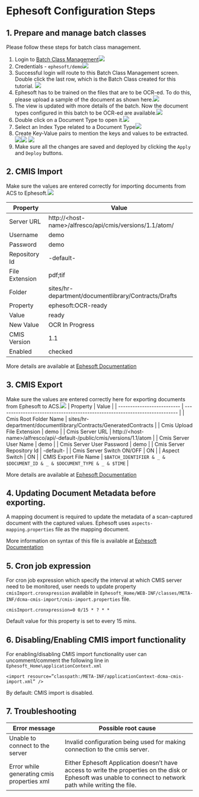 # Ephesoft Configuration Steps

## 1. Prepare and manage batch classes
Please follow these steps for batch class management.
1. Login to [Batch Class Management](http://<host-name>:8080/dcma/BatchClassManagement.html)![](resources/1.png)
2. Credentials -  `ephesoft/demo`![](resources/3.png)
3. Successful login will route to this Batch Class Management screen. Double click the last row, which is the Batch Class created for this tutorial. ![](resources/4.png)
4. Ephesoft has to be trained on the files that are to be OCR-ed. To do this, please upload a sample of the document as shown here.![](resources/4a.png)
5. The view is updated with more details of the batch. Now the document types configured in this batch to be OCR-ed are available.![](resources/5.png)
6. Double click on a Document Type to open it.![](resources/7.png)
7. Select an Index Type related to a Document Type![](resources/7a.png)
8. Create Key-Value pairs to mention the keys and values to be extracted.![](resources/8.png)![](resources/9.png)
![](resources/10.png)
9. Make sure all the changes are saved and deployed by clicking the `Apply` and `Deploy` buttons.
   
## 2. CMIS Import
   Make sure the values are entered correctly for importing documents from ACS to Ephesoft.![](resources/11.png)

| Property       | Value                                                     |
| -------------- | --------------------------------------------------------- |
| Server URL     | http://\<host-name\>/alfresco/api/cmis/versions/1.1/atom/ |
| Username       | demo                                                      |
| Password       | demo                                                      |
| Repository Id  | -default-                                                 |
| File Extension | pdf;tif                                                   |
| Folder         | sites/hr-department/documentlibrary/Contracts/Drafts      |
| Property       | ephesoft:OCR-ready                                        |
| Value          | ready                                                     |
| New Value      | OCR In Progress                                           |
| CMIS Version   | 1.1                                                       |
| Enabled        | checked                                                   |

More details are available at [Ephesoft Documentation](https://ephesoft.com/docs/install-and-upgrade/4-1-0-0/cmis-import/)

## 3. CMIS Export
   Make sure the values are entered correctly here for exporting documents from Ephesoft to ACS.![](resources/12.png)
   | Property                   | Value                                                                       |
   | -------------------------- | --------------------------------------------------------------------------- |
   | Cmis Root Folder Name      | sites/hr-department/documentlibrary/Contracts/GeneratedContracts            |
   | Cmis Upload File Extension | demo                                                                        |
   | Cmis Server URL            | http://\<host-name\>/alfresco/api/-default-/public/cmis/versions/1.1/atom   |
   | Cmis Server User Name      | demo                                                                        |
   | Cmis Server User Password  | demo                                                                        |
   | Cmis Server Repository Id  | -default-                                                                   |
   | Cmis Server Switch ON/OFF  | ON                                                                          |
   | Aspect Switch              | ON                                                                          |
   | CMIS Export File Name      | ```$BATCH_IDENTIFIER & _ & $DOCUMENT_ID & _ & $DOCUMENT_TYPE & _ & $TIME``` |
   
   More details are available at [Ephesoft Documentation](https://ephesoft.com/docs/cmis-export-plugin-documentation/)

## 4. Updating Document Metadata before exporting.
A mapping document is required to update the metadata of a scan-captured document with the captured values. Ephesoft uses `aspects-mapping.properties` file as the mapping document. 

More information on syntax of this file is available at  [Ephesoft Documentation](https://ephesoft.com/docs/features-and-functions/administrator/moduleplugin-configuration/export-module/cmis-export-plugin-3/)

## 5. Cron job expression
For cron job expression which specify the interval at which CMIS server need to be monitored, user needs to update property `cmisImport.cronxpression` available in `Ephesoft_Home/WEB-INF/classes/META-INF/dcma-cmis-import/cmis-import.properties` file.

```
cmisImport.cronxpression=0 0/15 * ? * *
```

Default value for this property is set to every 15 mins.

## 6. Disabling/Enabling CMIS import functionality
For enabling/disabling CMIS import functionality user can uncomment/comment the following line in `Ephesoft_Home\applicationContext.xml`

```
<import resource=”classpath:/META-INF/applicationContext-dcma-cmis-import.xml” />
```

By default: CMIS import is disabled.

## 7. Troubleshooting

| Error message                              | Possible root cause                                                                                                                                           |
| ------------------------------------------ | ------------------------------------------------------------------------------------------------------------------------------------------------------------- |
| Unable to connect to the server            | Invalid configuration being used for making connection to the cmis server.                                                                                    |
| Error while generating cmis properties xml | Either Ephesoft Application doesn’t have access to write the properties on the disk or Ephesoft was unable to connect to network path while writing the file. |